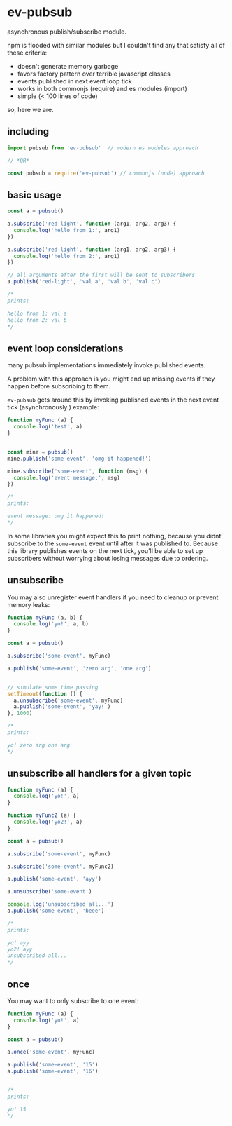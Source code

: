# ev-pubsub

asynchronous publish/subscribe module.

npm is flooded with similar modules but I couldn't find any that satisfy all of these criteria:

* doesn't generate memory garbage
* favors factory pattern over terrible javascript classes
* events published in next event loop tick
* works in both commonjs (require) and es modules (import)
* simple (< 100 lines of code)


so, here we are.


## including

```javascript
import pubsub from 'ev-pubsub'  // modern es modules approach

// *OR*

const pubsub = require('ev-pubsub') // commonjs (node) approach
```


## basic usage
 
```javascript
const a = pubsub()

a.subscribe('red-light', function (arg1, arg2, arg3) {
  console.log('hello from 1:', arg1)
})

a.subscribe('red-light', function (arg1, arg2, arg3) {
  console.log('hello from 2:', arg1)
})

// all arguments after the first will be sent to subscribers
a.publish('red-light', 'val a', 'val b', 'val c')

/*
prints:

hello from 1: val a
hello from 2: val b
*/
```


## event loop considerations
many pubsub implementations immediately invoke published events.

A problem with this approach is you might end up missing events if they happen before subscribing to them.

`ev-pubsub` gets around this by invoking published events in the next event tick (asynchronously.) example:

```javascript
function myFunc (a) {
  console.log('test', a)
}


const mine = pubsub()
mine.publish('some-event', 'omg it happened!')

mine.subscribe('some-event', function (msg) {
  console.log('event message:', msg)
})

/*
prints:

event message: omg it happened!
*/
```

In some libraries you might expect this to print nothing, because you didnt subscribe to the
`some-event` event until after it was published to. Because this library publishes events on the
next tick, you'll be able to set up subscribers without worrying about losing messages due to ordering.


## unsubscribe

You may also unregister event handlers if you need to cleanup or prevent memory leaks:

```javascript
function myFunc (a, b) {
  console.log('yo!', a, b)
}

const a = pubsub()

a.subscribe('some-event', myFunc)

a.publish('some-event', 'zero arg', 'one arg')


// simulate some time passing
setTimeout(function () {
  a.unsubscribe('some-event', myFunc)
  a.publish('some-event', 'yay!')
}, 1000)

/*
prints:

yo! zero arg one arg
*/
```


## unsubscribe all handlers for a given topic

```javascript
function myFunc (a) {
  console.log('yo!', a)
}

function myFunc2 (a) {
  console.log('yo2!', a)
}

const a = pubsub()

a.subscribe('some-event', myFunc)

a.subscribe('some-event', myFunc2)

a.publish('some-event', 'ayy')

a.unsubscribe('some-event')

console.log('unsubscribed all...')
a.publish('some-event', 'beee')

/*
prints:

yo! ayy
yo2! ayy
unsubscribed all...
*/
```


## once

You may want to only subscribe to one event:

```javascript
function myFunc (a) {
  console.log('yo!', a)
}

const a = pubsub()

a.once('some-event', myFunc)

a.publish('some-event', '15')
a.publish('some-event', '16')


/*
prints:

yo! 15
*/
```
